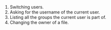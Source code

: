 1. Switching users.
2. Asking for the username of the current user.
3. Listing all the groups the current user is part of.
4. Changing the owner of a file.
